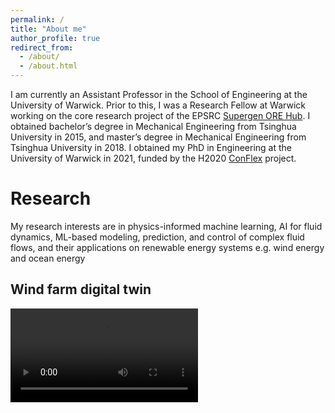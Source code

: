 ```yaml
---
permalink: /
title: "About me"
author_profile: true
redirect_from: 
  - /about/
  - /about.html
---
```


I am currently an Assistant Professor in the School of Engineering at the University of Warwick. Prior to this, I was a Research Fellow at Warwick working on the core research project of the EPSRC [Supergen ORE Hub](https://www.supergen-ore.net). I obtained bachelor’s degree in Mechanical Engineering from Tsinghua University in 2015, and master’s degree in Mechanical Engineering from Tsinghua University in 2018. I obtained my PhD in Engineering at the University of Warwick in 2021, funded by the H2020 [ConFlex](https://www.conflex.org) project.

Research
======
My research interests are in physics-informed machine learning, AI for fluid dynamics, ML-based modeling, prediction, and control of complex fluid flows, and their applications on renewable energy systems e.g. wind energy and ocean energy
## Wind farm digital twin
![](images/greedy.mp4)

